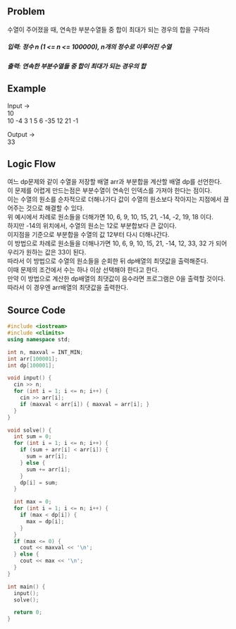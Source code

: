 ## Problem
수열이 주어졌을 때, 연속한 부분수열들 중 합이 최대가 되는 경우의 합을 구하라   
##### 입력: 정수 n (1 <= n <= 100000), n개의 정수로 이루어진 수열   
##### 출력: 연속한 부분수열들 중 합이 최대가 되는 경우의 합   
   
## Example
Input ->   
10   
10 -4 3 1 5 6 -35 12 21 -1   
   
Output ->   
33   
   
## Logic Flow
여느 dp문제와 같이 수열을 저장할 배열 arr과 부분합을 계산할 배열 dp를  선언한다.   
이 문제를 어렵게 만드는점은 부분수열이 연속인 인덱스를 가져야 한다는 점이다.   
이는 수열의 원소를 순차적으로 더해나가다 값이 수열의 원소보다 작아지는 지점에서 끊어주는 것으로 해결할 수 있다.   
위 예시에서 차례로 원소들을 더해가면 10, 6, 9, 10, 15, 21, -14, -2, 19, 18 이다.   
하지만 -14의 위치에서, 수열의 원소는 12로 부분합보다 큰 값이다.   
이지점을 기준으로 부분합을 수열의 값 12부터 다시 더해나간다.   
이 방법으로 차례로 원소들을 더해나가면 10, 6, 9, 10, 15, 21, -14, 12, 33, 32 가 되어 우리가 원하는 값은 33이 된다.   
따라서 이 방법으로 수열의 원소들을 순회한 뒤 dp배열의 최댓값을 출력해준다.   
이때 문제의 조건에서 수는 하나 이상 선택해야 한다고 한다.   
만약 이 방법으로 계산한 dp배열의 최댓값이 음수라면 프로그램은 0을 출력할 것이다.   
따라서 이 경우엔 arr배열의 최댓값을 출력한다.   
   
## Source Code   
``` cpp
#include <iostream>
#include <climits>
using namespace std;

int n, maxval = INT_MIN;
int arr[100001];
int dp[100001];

void input() {
  cin >> n;
  for (int i = 1; i <= n; i++) {
    cin >> arr[i];
    if (maxval < arr[i]) { maxval = arr[i]; }
  }
}

void solve() {
  int sum = 0;
  for (int i = 1; i <= n; i++) {
    if (sum + arr[i] < arr[i]) {
      sum = arr[i];
    } else {
      sum += arr[i];
    }
    dp[i] = sum;
  }

  int max = 0;
  for (int i = 1; i <= n; i++) {
    if (max < dp[i]) {
      max = dp[i];
    }
  }
  if (max <= 0) {
    cout << maxval << '\n';
  } else {
    cout << max << '\n';
  }
}

int main() {
  input();
  solve();

  return 0;
}
```
